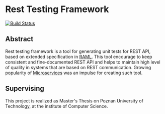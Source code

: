# Rest Testing Framework
[![Build Status](https://travis-ci.org/matjanos/MasterThesis.svg?branch=master)](https://travis-ci.org/matjanos/MasterThesis)

## Abstract
Rest testing framework is a tool for generating unit tests for REST API, based on extended specification in  [RAML](http://raml.org/). This tool encourage to keep consistent and fine-documented REST API and helps to maintain high level of quality in systems that are based on REST communication. Growing popularity of [Microservices](http://martinfowler.com/articles/microservices.html) was an impulse for creating such tool.
## Supervising
This project is realized as Master's Thesis on Poznan University of Technology, at the institute of Computer Science.
